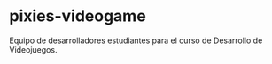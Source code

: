 # pixies-videogame
Equipo de desarrolladores estudiantes para el curso de Desarrollo de Videojuegos.
